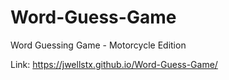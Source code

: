 # Word-Guess-Game
Word Guessing Game - Motorcycle Edition

Link: https://jwellstx.github.io/Word-Guess-Game/
